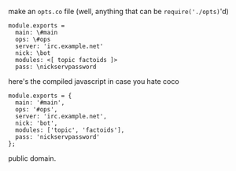 make an `opts.co` file (well, anything that can be `require('./opts)`'d)

    module.exports =
      main: \#main
      ops: \#ops
      server: 'irc.example.net'
      nick: \bot
      modules: <[ topic factoids ]>
      pass: \nickservpassword

here's the compiled javascript in case you hate coco

    module.exports = {
      main: '#main',
      ops: '#ops',
      server: 'irc.example.net',
      nick: 'bot',
      modules: ['topic', 'factoids'],
      pass: 'nickservpassword'
    };

public domain.
